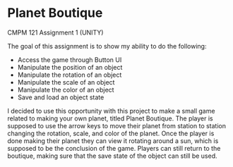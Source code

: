 # Planet Boutique
CMPM 121 Assignment 1 (UNITY)

The goal of this assignment is to show my ability to do the following:
- Access the game through Button UI
- Manipulate the position of an object
- Manipulate the rotation of an object
- Manipulate the scale of an object
- Manipulate the color of an object
- Save and load an object state

I decided to use this opportunity with this project to make a small game related to making your own planet, titled Planet Boutique. The player is supposed to use the arrow keys to move their planet from station to station changing the rotation, scale, and color of the planet. Once the player is done making their planet they can view it rotating around a sun, which is supposed to be the conclusion of the game. Players can still return to the boutique, making sure that the save state of the object can still be used.
